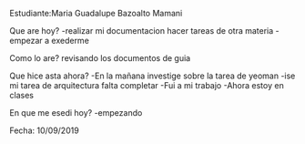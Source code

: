 Estudiante:Maria Guadalupe Bazoalto Mamani

Que are hoy?
 -realizar mi documentacion hacer tareas de otra materia
 -empezar a exederme
  
Como lo are?
revisando los documentos de guia


Que hice asta ahora?
  -En la mañana investige sobre la tarea de yeoman
  -ise mi tarea de arquitectura falta completar
  -Fui a mi trabajo
  -Ahora estoy en clases
  
En que me esedi hoy?
 -empezando

Fecha: 10/09/2019

